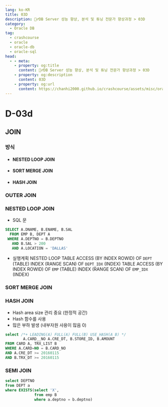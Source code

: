```yaml
---
lang: ko-KR
title: 03D
description: 🙆‍♂️DB Server 성능 향상, 분석 및 튜닝 전문가 향상과정 > 03D
category:
  - Oracle DB
tag: 
  - crashcourse
  - oracle
  - oracle-db
  - oracle-sql
head:
  - - meta:
    - property: og:title
      content: 🙆‍♂️DB Server 성능 향상, 분석 및 튜닝 전문가 향상과정 > 03D
    - property: og:description
      content: 03D
    - property: og:url
      content: https://chanhi2000.github.io/crashcourse/assets/misc/oracle-sql-db-tuning/03d.html
---
```


# D-03d

## JOIN

### 방식
- #### NESTED LOOP JOIN
- #### SORT MERGE JOIN
- #### HASH JOIN


### OUTER JOIN

### NESTED LOOP JOIN


- SQL 문 
```sql
SELECT A.DNAME, B.ENAME, B.SAL
  FROM EMP B, DEPT A
 WHERE A.DEPTNO = B.DEPTNO
   AND B.SAL > 200
   AND A.LOCATION = 'DALLAS'
```

- 실행계획
NESTED LOOP
  TABLE ACCESS (BY INDEX ROWID) OF `DEPT` (TABLE)
    INDEX (RANGE SCAN) OF `DEPT_IDX` (INDEX)
  TABLE ACCESS (BY INDEX ROWID) OF `EMP` (TABLE)
    INDEX (RANGE SCAN) OF `EMP_IDX` (INDEX)

### SORT MERGE JOIN


### HASH JOIN
- Hash area size 관리 중요 (한정적 공간)
- Hash 함수를 사용
- 많은 부하 발생 (내부자원 사용이 많음 0)


```sql
select /*+ LEADING(A) FULL(A) FULL(B) USE_HASH(A B) */
		A.CARD__NO A.CRE_DT, B.STORE_ID, B.AMOUNT
FROM CARD A, TRX_LIST B
WHERE A.CARD=NO = B.CARD_NO
AND A.CRE_DT >= 20160115
AND B.TRX_DT >= 20160115
```

### SEMI JOIN

```sql
select DEPTNO
from DEPT a
where EXISTS(select 'X',
			 from emp B
			 where a.deptno = b.deptno)
```